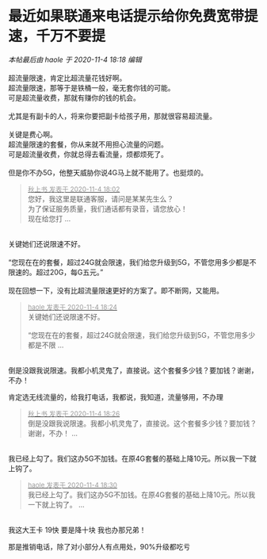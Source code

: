# 最近如果联通来电话提示给你免费宽带提速，千万不要提


<i class="pstatus"> 本帖最后由 haole 于 2020-11-4 18:18 编辑 </i><br />
<br />
超流量限速，肯定比超流量花钱好啊。<br />
超流量限速，那等于是铁桶一般，毫无套你钱的可能。<br />
可是超流量收费，那就有赚你的钱的机会。<br />
<br />
尤其是有副卡的人，将来你要把副卡给孩子用，那就很容易超流量。<br />
<br />
关键是费心啊。<br />
超流量限速的套餐，你从来就不用担心流量的问题。<br />
可是超流量收费，你就总得去看流量，烦都烦死了。<br />
<br />
但是你不办5G，他整天威胁你说4G马上就不能用了。也挺烦的。

<div class="quote"><blockquote><font size="2"><a href="https://www.hostloc.com/forum.php?mod=redirect&amp;goto=findpost&amp;pid=9402853&amp;ptid=762337" target="_blank"><font color="#999999">秋上书 发表于 2020-11-4 18:02</font></a></font><br />
您好，我这里是联通客服，请问是某某先生么？<br />
为了保证服务质量，我们通话都有录音，请您放心！<br />
现在给您打 ...</blockquote></div><br />
关键她们还说限速不好。<br />
<br />
“您现在在的套餐，超过24G就会限速，我们给您升级到5G，不管您用多少都是不限速的。超过20G，每G五元。”<br />
<br />
现在回想一下，没有比超流量限速更好的方案了。即不断网，又能用。

<div class="quote"><blockquote><font size="2"><a href="https://www.hostloc.com/forum.php?mod=redirect&amp;goto=findpost&amp;pid=9402919&amp;ptid=762337" target="_blank"><font color="#999999">haole 发表于 2020-11-4 18:24</font></a></font><br />
关键她们还说限速不好。<br />
<br />
“您现在在的套餐，超过24G就会限速，我们给您升级到5G，不管您用多少都是不限 ...</blockquote></div><br />
倒是没跟我说限速。我都小机灵鬼了，直接说。这个套餐多少钱？要加钱？谢谢，不办！

肯定选无线流量的，给我打电话，我都说，我知道，流量够用，不办理

<div class="quote"><blockquote><font size="2"><a href="https://www.hostloc.com/forum.php?mod=redirect&amp;goto=findpost&amp;pid=9402927&amp;ptid=762337" target="_blank"><font color="#999999">秋上书 发表于 2020-11-4 18:26</font></a></font><br />
倒是没跟我说限速。我都小机灵鬼了，直接说。这个套餐多少钱？要加钱？谢谢，不办！ ...</blockquote></div><br />
我已经上勾了。我们这办5G不加钱。在原4G套餐的基础上降10元。所以我一下就上钩了。

<div class="quote"><blockquote><font size="2"><a href="https://www.hostloc.com/forum.php?mod=redirect&amp;goto=findpost&amp;pid=9402945&amp;ptid=762337" target="_blank"><font color="#999999">haole 发表于 2020-11-4 18:30</font></a></font><br />
我已经上勾了。我们这办5G不加钱。在原4G套餐的基础上降10元。所以我一下就上钩了。 ...</blockquote></div><br />
我这大王卡 19快 要是降十块 我也办那兄弟！

那是推销电话，除了对小部分人有点用处，90%升级都吃亏

